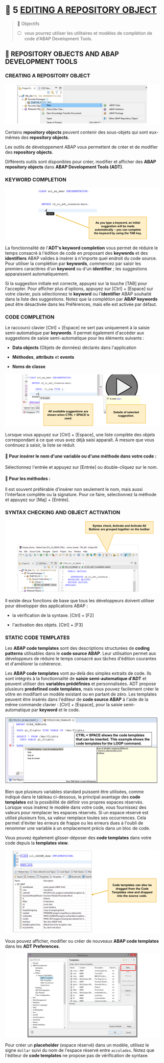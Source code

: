 # 🌸 5 [EDITING A REPOSITORY OBJECT](https://learning.sap.com/learning-journeys/learn-the-basics-of-abap-programming-on-sap-btp/editing-a-repository-object_f260e947-98ef-4d32-a35c-2a1f0da075d2)

> 🌺 Objectifs
>
> - [ ] vous pourrez utiliser les utilitaires et modèles de complétion de code d'ABAP Development Tools.

## 🌸 REPOSITORY OBJECTS AND ABAP DEVELOPMENT TOOLS

### CREATING A REPOSITORY OBJECT

![](./assets/S4D100_U1_L6_Repo_Object_scr.png)

Certains **repository objects** peuvent contenir des sous-objets qui sont eux-mêmes des **repository objects**.

Les outils de développement ABAP vous permettent de créer et de modifier des **repository objects**.

Différents outils sont disponibles pour créer, modifier et afficher des **ABAP repository objects** dans **ABAP Development Tools (ADT)**.

### KEYWORD COMPLETION

![](./assets/S4D100_U1_L6_Key_Comp_scr.png)

La fonctionnalité de l'**ADT's keyword completion** vous permet de réduire le temps consacré à l'édition de code en proposant des **keywords** et des **identifiers** ABAP valides à insérer à n'importe quel endroit du code source. Pour utiliser la complétion par **keywords**, commencez par saisir les premiers caractères d'un **keyword** ou d'un **identifier** ; les suggestions apparaissent automatiquement.

Si la suggestion initiale est correcte, appuyez sur la touche [TAB] pour l'accepter. Pour afficher plus d'options, appuyez sur [Ctrl] + [Espace] sur votre clavier, puis sélectionnez le **keyword** ou l'**identifier** ABAP souhaité dans la liste des suggestions. Notez que la complétion par **ABAP keywords** peut être désactivée dans les Préférences, mais elle est activée par défaut.

### CODE COMPLETION

Le raccourci clavier [Ctrl] + [Espace] ne sert pas uniquement à la saisie semi-automatique par **keywords**. Il permet également d'accéder aux suggestions de saisie semi-automatique pour les éléments suivants :

- **Data objects** (Objets de données) déclarés dans l'application

- **Méthodes**, **attributs** et **events**

- **Noms de classe**

![](./assets/S4D100_U1_L6_CodeComp_scr.png)

Lorsque vous appuyez sur [Ctrl] + [Espace], une liste complète des objets correspondant à ce que vous avez déjà saisi apparaît. À mesure que vous continuez à saisir, la liste se réduit.

#### 💮 **Pour insérer le nom d'une variable ou d'une méthode dans votre code** :

Sélectionnez l'entrée et appuyez sur [Entrée] ou double-cliquez sur le nom.

#### 💮 **Pour les méthodes** :

Il est souvent préférable d'insérer non seulement le nom, mais aussi l'interface complète ou la signature. Pour ce faire, sélectionnez la méthode et appuyez sur [Maj] + [Entrée].

### SYNTAX CHECKING AND OBJECT ACTIVATION

![](./assets/S4D100_U1_L6_EditorTasks_scr.png)

Il existe deux fonctions de base que tous les développeurs doivent utiliser pour développer des applications ABAP :

- la vérification de la syntaxe. [Ctrl] + [F2]

- l'activation des objets. [Ctrl] + [F3]

### STATIC CODE TEMPLATES

Les **ABAP code templates** sont des descriptions structurées de **coding patterns** utilisables dans le **code source ABAP**. Leur utilisation permet aux développeurs de réduire le temps consacré aux tâches d'édition courantes et d'améliorer la cohérence.

Les **ABAP code templates** vont au-delà des simples extraits de code. Ils sont intégrés à la fonctionnalité de **saisie semi-automatique d'ADT** et peuvent utiliser des **variables prédéfinies** et personnalisées. ADT propose plusieurs **predefined code templates**, mais vous pouvez facilement créer le vôtre en modifiant un modèle existant ou en partant de zéro. Les templates peuvent être insérés dans l'éditeur de **code source ABAP** à l'aide de la même commande clavier : [Ctrl] + [Espace], pour la saisie semi-automatique par **keyword** et le code.

![](./assets/StaticCodeTemplate_Scr.png)

Bien que plusieurs variables standard puissent être utilisées, comme indiqué dans le tableau ci-dessous, le principal avantage des **code templates** est la possibilité de définir vos propres espaces réservés. Lorsque vous insérez le modèle dans votre code, vous fournissez des valeurs pour remplacer les espaces réservés. Si un espace réservé est utilisé plusieurs fois, sa valeur remplace toutes ses occurrences. Cela permet d'éviter les erreurs de frappe ou les erreurs dues à l'oubli de renommer une variable à un emplacement précis dans un bloc de code.

Vous pouvez également glisser-déposer des **code templates** dans votre code depuis la **templates view**.

![](./assets/StaticCodeTemplate2_Scr.png)

Vous pouvez afficher, modifier ou créer de nouveaux **ABAP code templates** dans les **ADT Preferences**.

![](./assets/StaticCodeTemplate3_Scr.png)

Pour créer un **placeholder** (espace réservé) dans un modèle, utilisez le signe `dollar` suivi du nom de l'espace réservé entre `accolades`. Notez que l'éditeur de **code templates** ne propose pas de vérification de syntaxe.
